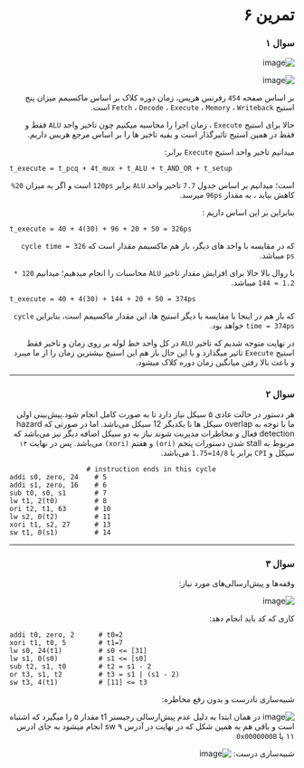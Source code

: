 <div dir="rtl">


# تمرین ۶

  
  ### سوال ۱
  ![image](https://github.com/Amirhosseinbayat/ComputerArchitecture-Course/assets/77579794/ccfa1bab-b468-4786-a4ab-5b5b065affd5)

  ![image](https://github.com/Amirhosseinbayat/ComputerArchitecture-Course/assets/77579794/0b84ce5b-137d-48e5-8ab2-72a35b567fe5)

  
  بر اساس صفحه `454` رفرنس هریس، زمان دوره کلاک بر اساس ماکسیمم میزان پنج استیج `Fetch` ، `Decode` ، `Execute` ، `Memory` ، `Writeback` است.
  
  حالا برای استیج `Execute` ، زمان اجرا را محاسبه میکنیم چون تاخیر واحد `ALU` فقط و فقط در همین استیج تاثیرگذار است و بقیه تاخیر ها را بر اساس مرجع هریس داریم.
  
  میدانیم تاخیر واحد استیج `Execute` برابر:
  
  
  </div>

  
  <div dir="ltr">
  
  ~~~
  t_execute = t_pcq + 4t_mux + t_ALU + t_AND_OR + t_setup
  ~~~
  
  
  
  </div>



<div dir="rtl">
  
  
  است؛ میدانیم بر اساس جدول `7.7` تاخیر واحد `ALU` برابر `120ps` است و اگر به میزان `20%` کاهش بیابد ، به مقدار `96ps` میرسد. 
  
  بنابراین بر این اساس داریم : 
  </div>

<div dir="ltr">
  
~~~  
t_execute = 40 + 4(30) + 96 + 20 + 50 = 326ps
~~~
  
</div>

<div dir="rtl">

   
  که در مقایسه با واحد های دیگر، باز هم ماکسیمم مقدار است که `cycle time = 326 ps` میباشد.
  
  
  با روال بالا حالا برای افزایش مقدار تاخیر `ALU` محاسبات را انجام میدهیم؛ میدانیم `120 * 1.2 = 144` میباشد.
  </div>

  <div dir="ltr">
  
  ~~~  
  t_execute = 40 + 4(30) + 144 + 20 + 50 = 374ps
  ~~~

</div>



<div dir="rtl">


  
  که باز هم در اینجا با مقایسه با دیگر استیج ها، این مقدار ماکسیمم است، بنابراین `cycle time = 374ps` خواهد بود.
  
  در نهایت متوجه شدیم که تاخیر `ALU` در کل واحد خط لوله بر روی زمان و تاخیر فقط استیج `Execute` تاثیر میگذارد و با این حال باز هم این استیج بیشترین زمان را از ما میبرد و باعث بالا رفتن میانگین زمان دوره کلاک میشود.
  
  ---
  
  
  ### سوال ۲
  
  هر دستور در حالت عادی ۵ سیکل نیاز دارد تا به صورت کامل انجام شود.پیش‌بینی اولی ما با توجه به overlap سیکل ها با یکدیگر 12 سیکل می‌باشد. اما در صورتی که hazard detection فعال و مخاطرات مدیریت شوند نیاز به دو سیکل اضافه دیگر نیز می‌باشد که مربوط به stall شدن دستورات پنجم `(ori)` و هفتم `(xori)` می‌باشد. 
  پس در نهایت `۱۴‍` سیکل و `CPI` برابر با `14/8=1.75` می‌باشد.
</div>

<div dir="ltr">
  
  
  ~~~
                     # instruction ends in this cycle
addi s0, zero, 24‍‍‍    # 5
addi s1, zero, 16    # 6
sub t0, s0, s1       # 7
lw t1, 2(t0)         # 8
ori t2, t1, 63       # 10
lw s2, 0(t2)         # 11
xori t1, s2, 27      # 13
sw t1, 0(s1)         # 14
~~~
  
  
</div>         

<div dir="rtl">
  
  ---
  ### سوال  ۳
  وقفه‌ها و پیش‌ارسالی‌های مورد نیاز:
  
  ![image](https://github.com/Amirhosseinbayat/ComputerArchitecture-Course/assets/77579794/acd5cc5c-ee72-4415-bc46-532892867764)

 

  کاری که کد باید انجام دهد:

  
</div>

<div dir="ltr">
  
~~~
addi t0, zero, 2      # t0=2
xori t1, t0, 5        # t1=7
lw s0, 24(t1)         # s0 <= [31] 
lw s1, 0(s0)          # s1 <= [s0] 
sub t2, s1, t0        # t2 = s1 - 2
or t3, s1, t2         # t3 = s1 | (s1 - 2)
sw t3, 4(t1)          # [11] <= t3
~~~

</div>
                                 
                                 
<div dir="rtl">
  
  شبیه‌سازی نادرست و بدون رفع مخاطره:
  
 ![image](https://github.com/Amirhosseinbayat/ComputerArchitecture-Course/assets/77579794/54c51fd2-0437-403c-a86d-50a9ae0bfaf8)
  در همان ابتدا به دلیل عدم پیش‌ارسالی رجیستر t1 مقدار ۵ را میگیرد که اشتباه است و باقی هم به همین شکل  که در نهایت در آدرس ۹ sw انجام میشود به جای ادرس ۱۱ یا `0x0000000B`

  
  شبیه‌سازی درست:
 ![image](https://github.com/Amirhosseinbayat/ComputerArchitecture-Course/assets/77579794/ab96b929-9ee1-426a-9c23-5d9871d01e39)

  
  
</div>
